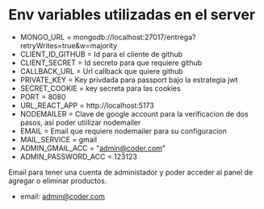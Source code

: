 # Env variables utilizadas en el server
- MONGO_URL = mongodb://localhost:27017/entrega?retryWrites=true&w=majority
- CLIENT_ID_GITHUB = Id para el cliente de github
- CLIENT_SECRET = Id secreto para que requiere github
- CALLBACK_URL = Url callback que quiere github
- PRIVATE_KEY = Key privdada para passport bajo la estrategia jwt
- SECRET_COOKIE = key secreta para las cookies
- PORT = 8080
- URL_REACT_APP =  http://localhost:5173
- NODEMAILER = Clave de google account para la verificacion de dos pasos, asi poder utiilizar nodemailer
- EMAIL = Email que requiere nodemailer para su configuracion
- MAIL_SERVICE = gmail
- ADMIN_GMAIL_ACC = "admin@coder.com"
- ADMIN_PASSWORD_ACC = 123123

Email para tener una cuenta de administador y poder acceder al panel de agregar o eliminar productos.
-   email: admin@coder.com

